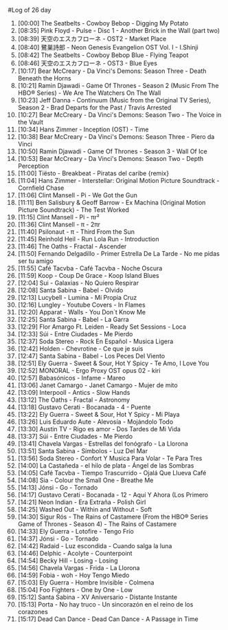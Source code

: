 #Log of 26 day

1. [00:00] The Seatbelts - Cowboy Bebop - Digging My Potato
1. [08:35] Pink Floyd - Pulse - Disc 1 - Another Brick in the Wall (part two)
1. [08:39] 天空のエスカフローネ - OST2 - Market Place
1. [08:40] 鷺巣詩郎 - Neon Genesis Evangelion OST Vol. I - I.Shinji
1. [08:42] The Seatbelts - Cowboy Bebop Blue - Flying Teapot
1. [08:46] 天空のエスカフローネ - OST3 - Blue Eyes
1. [10:17] Bear McCreary - Da Vinci's Demons: Season Three - Death Beneath the Horns
1. [10:21] Ramin Djawadi - Game Of Thrones - Season 2 (Music From The HBO® Series) - We Are The Watchers On The Wall
1. [10:23] Jeff Danna - Continuum (Music from the Original TV Series), Season 2 - Brad Departs for the Past / Travis Arrested
1. [10:27] Bear McCreary - Da Vinci's Demons: Season Two - The Voice in the Vault
1. [10:34] Hans Zimmer - Inception (OST) - Time
1. [10:38] Bear McCreary - Da Vinci's Demons: Season Three - Piero da Vinci
1. [10:50] Ramin Djawadi - Game Of Thrones - Season 3 - Wall Of Ice
1. [10:53] Bear McCreary - Da Vinci's Demons: Season Two - Depth Perception
1. [11:00] Tiësto - Breakbeat - Piratas del caribe {remix}
1. [11:04] Hans Zimmer - Interstellar: Original Motion Picture Soundtrack - Cornfield Chase
1. [11:06] Clint Mansell - Pi - We Got the Gun
1. [11:11] Ben Salisbury & Geoff Barrow - Ex Machina (Original Motion Picture Soundtrack) - The Test Worked
1. [11:15] Clint Mansell - Pi - πr²
1. [11:36] Clint Mansell - π - 2πr
1. [11:40] Psilonaut - π - Third From the Sun
1. [11:45] Reinhold Heil - Run Lola Run - Introduction
1. [11:46] The Oaths - Fractal - Ascender
1. [11:50] Fernando Delgadillo - Primer Estrella De La Tarde - No me pidas ser tu amigo
1. [11:55] Café Tacvba - Café Tacvba - Noche Oscura
1. [11:59] Koop - Coup De Grace - Koop Island Blues
1. [12:04] Sui - Galaxias - No Quiero Respirar
1. [12:08] Santa Sabina - Babel - Olvido
1. [12:13] Lucybell - Lumina - Mi Propia Cruz
1. [12:16] Lungley - Youtube Covers - In Flames
1. [12:20] Apparat - Walls - You Don´t Know Me
1. [12:25] Santa Sabina - Babel - La Garra
1. [12:29] Flor Amargo Ft. Leiden - Ready Set Sessions - Loca
1. [12:33] Súi - Entre Ciudades - Me Pierdo
1. [12:37] Soda Stereo - Rock En Español - Musica Ligera
1. [12:42] Holden - Chevrotine - Ce que je suis
1. [12:47] Santa Sabina - Babel - Los Peces Del Viento
1. [12:51] Ely Guerra - Sweet & Sour, Hot Y Spicy - Te Amo, I Love You
1. [12:52] MONORAL - Ergo Proxy OST opus 02 - kiri
1. [12:57] Babasónicos - Infame - Mareo
1. [13:06] Janet Camargo - Janet Camargo - Mujer de mito
1. [13:09] Interpooll - Antics - Slow Hands
1. [13:12] The Oaths - Fractal - Astronomy
1. [13:18] Gustavo Cerati - Bocanada - 4 - Puente
1. [13:22] Ely Guerra - Sweet & Sour, Hot Y Spicy - Mi Playa
1. [13:26] Luis Eduardo Aute - Alevosía - Mojándolo Todo
1. [13:30] Austin TV - Rigo es amor - Dos Tardes de Mi Vida
1. [13:37] Súi - Entre Ciudades - Me Pierdo
1. [13:41] Chavela Vargas - Estrellas del fonógrafo - La Llorona
1. [13:51] Santa Sabina - Símbolos - Luz Del Mar
1. [13:56] Soda Stereo - Confort Y Musica Para Volar - Te Para Tres
1. [14:00] La Castañeda - el hilo de plata - Ángel de las Sombras
1. [14:05] Café Tacvba - Tiempo Trascurrido - Ojalá Que Llueva Café
1. [14:08] Sia - Colour the Small One - Breathe Me
1. [14:13] Jónsi - Go - Tornado
1. [14:17] Gustavo Cerati - Bocanada - 12 - Aquí Y Ahora (Los Primero
1. [14:21] Neon Indian - Era Extraña - Polish Girl
1. [14:25] Washed Out - Within and Without - Soft
1. [14:30] Sigur Rós - The Rains of Castamere (From the HBO® Series Game of Thrones - Season 4) - The Rains of Castamere
1. [14:33] Ely Guerra - Lotofire - Tengo Frío
1. [14:37] Jónsi - Go - Tornado
1. [14:42] Radaid - Luz escondida - Cuando salga la luna
1. [14:46] Delphic - Acolyte - Counterpoint
1. [14:54] Becky Hill - Losing - Losing
1. [14:56] Chavela Vargas - Frida - La Llorona
1. [14:59] Fobia - woh - Hoy Tengo Miedo
1. [15:03] Ely Guerra - Hombre Invisible - Colmena
1. [15:04] Foo Fighters - One by One - Low
1. [15:12] Santa Sabina - XV Aniversario - Distante Instante
1. [15:13] Porta - No hay truco - Un sincorazón en el reino de los corazones
1. [15:17] Dead Can Dance - Dead Can Dance - A Passage in Time

